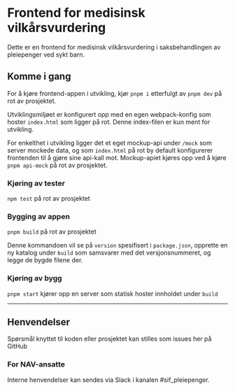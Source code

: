 # Frontend for medisinsk vilkårsvurdering

Dette er en frontend for medisinsk vilkårsvurdering i saksbehandlingen av pleiepenger ved sykt barn.

## Komme i gang

For å kjøre frontend-appen i utvikling, kjør `pnpm i` etterfulgt av `pnpm dev` på rot av prosjektet.

Utviklingsmiljøet er konfigurert opp med en egen webpack-konfig som hoster `index.html` som ligger på rot.
Denne index-filen er kun ment for utvikling.

For enkelthet i utvikling ligger det et eget mockup-api under `/mock` som server mockede data, og som
`index.html` på rot by default konfigurerer frontenden til å gjøre sine api-kall mot. Mockup-apiet kjøres
opp ved å kjøre `pnpm api-mock` på rot av prosjektet.

### Kjøring av tester

`npm test` på rot av prosjektet

### Bygging av appen

`pnpm build` på rot av prosjektet

Denne kommandoen vil se på `version` spesifisert i `package.json`, opprette en ny katalog under `build`
som samsvarer med det versjonsnummeret, og legge de bygde filene der.

### Kjøring av bygg

`pnpm start` kjører opp en server som statisk hoster innholdet under `build`

---

## Henvendelser

Spørsmål knyttet til koden eller prosjektet kan stilles som issues her på GitHub

### For NAV-ansatte

Interne henvendelser kan sendes via Slack i kanalen #sif_pleiepenger.
